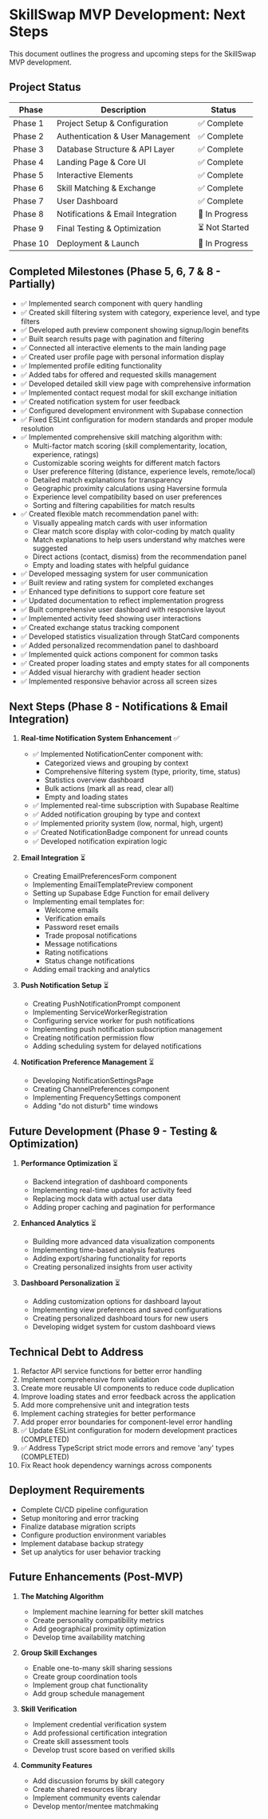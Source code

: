 # SkillSwap MVP Development: Next Steps

This document outlines the progress and upcoming steps for the SkillSwap MVP development.

## Project Status

| Phase | Description | Status | 
|-------|------------|--------|
| Phase 1 | Project Setup & Configuration | ✅ Complete |
| Phase 2 | Authentication & User Management | ✅ Complete |
| Phase 3 | Database Structure & API Layer | ✅ Complete |
| Phase 4 | Landing Page & Core UI | ✅ Complete |
| Phase 5 | Interactive Elements | ✅ Complete |
| Phase 6 | Skill Matching & Exchange | ✅ Complete |
| Phase 7 | User Dashboard | ✅ Complete |
| Phase 8 | Notifications & Email Integration | 🔄 In Progress |
| Phase 9 | Final Testing & Optimization | ⏳ Not Started |
| Phase 10 | Deployment & Launch | 🔄 In Progress |

## Completed Milestones (Phase 5, 6, 7 & 8 - Partially)

- ✅ Implemented search component with query handling
- ✅ Created skill filtering system with category, experience level, and type filters
- ✅ Developed auth preview component showing signup/login benefits
- ✅ Built search results page with pagination and filtering
- ✅ Connected all interactive elements to the main landing page
- ✅ Created user profile page with personal information display
- ✅ Implemented profile editing functionality
- ✅ Added tabs for offered and requested skills management
- ✅ Developed detailed skill view page with comprehensive information
- ✅ Implemented contact request modal for skill exchange initiation
- ✅ Created notification system for user feedback
- ✅ Configured development environment with Supabase connection
- ✅ Fixed ESLint configuration for modern standards and proper module resolution
- ✅ Implemented comprehensive skill matching algorithm with:
  - Multi-factor match scoring (skill complementarity, location, experience, ratings)
  - Customizable scoring weights for different match factors
  - User preference filtering (distance, experience levels, remote/local)
  - Detailed match explanations for transparency
  - Geographic proximity calculations using Haversine formula
  - Experience level compatibility based on user preferences
  - Sorting and filtering capabilities for match results
- ✅ Created flexible match recommendation panel with:
  - Visually appealing match cards with user information
  - Clear match score display with color-coding by match quality
  - Match explanations to help users understand why matches were suggested
  - Direct actions (contact, dismiss) from the recommendation panel
  - Empty and loading states with helpful guidance
- ✅ Developed messaging system for user communication
- ✅ Built review and rating system for completed exchanges
- ✅ Enhanced type definitions to support core feature set
- ✅ Updated documentation to reflect implementation progress
- ✅ Built comprehensive user dashboard with responsive layout
- ✅ Implemented activity feed showing user interactions
- ✅ Created exchange status tracking component
- ✅ Developed statistics visualization through StatCard components
- ✅ Added personalized recommendation panel to dashboard
- ✅ Implemented quick actions component for common tasks
- ✅ Created proper loading states and empty states for all components
- ✅ Added visual hierarchy with gradient header section
- ✅ Implemented responsive behavior across all screen sizes

## Next Steps (Phase 8 - Notifications & Email Integration)

1. **Real-time Notification System Enhancement** ✅
   - ✅ Implemented NotificationCenter component with:
     - Categorized views and grouping by context
     - Comprehensive filtering system (type, priority, time, status)
     - Statistics overview dashboard
     - Bulk actions (mark all as read, clear all)
     - Empty and loading states
   - ✅ Implemented real-time subscription with Supabase Realtime
   - ✅ Added notification grouping by type and context
   - ✅ Implemented priority system (low, normal, high, urgent)
   - ✅ Created NotificationBadge component for unread counts
   - ✅ Developed notification expiration logic

2. **Email Integration** ⏳
   - Creating EmailPreferencesForm component
   - Implementing EmailTemplatePreview component
   - Setting up Supabase Edge Function for email delivery
   - Implementing email templates for:
     - Welcome emails
     - Verification emails
     - Password reset emails
     - Trade proposal notifications
     - Message notifications
     - Rating notifications
     - Status change notifications
   - Adding email tracking and analytics

3. **Push Notification Setup** ⏳
   - Creating PushNotificationPrompt component
   - Implementing ServiceWorkerRegistration
   - Configuring service worker for push notifications
   - Implementing push notification subscription management
   - Creating notification permission flow
   - Adding scheduling system for delayed notifications

4. **Notification Preference Management** ⏳
   - Developing NotificationSettingsPage
   - Creating ChannelPreferences component
   - Implementing FrequencySettings component
   - Adding "do not disturb" time windows

## Future Development (Phase 9 - Testing & Optimization)

1. **Performance Optimization** ⏳
   - Backend integration of dashboard components
   - Implementing real-time updates for activity feed
   - Replacing mock data with actual user data
   - Adding proper caching and pagination for performance
   
2. **Enhanced Analytics** ⏳
   - Building more advanced data visualization components
   - Implementing time-based analysis features
   - Adding export/sharing functionality for reports
   - Creating personalized insights from user activity

3. **Dashboard Personalization** ⏳
   - Adding customization options for dashboard layout
   - Implementing view preferences and saved configurations
   - Creating personalized dashboard tours for new users
   - Developing widget system for custom dashboard views

## Technical Debt to Address

1. Refactor API service functions for better error handling
2. Implement comprehensive form validation
3. Create more reusable UI components to reduce code duplication
4. Improve loading states and error feedback across the application
5. Add more comprehensive unit and integration tests
6. Implement caching strategies for better performance
7. Add proper error boundaries for component-level error handling
8. ✅ Update ESLint configuration for modern development practices (COMPLETED)
9. ✅ Address TypeScript strict mode errors and remove 'any' types (COMPLETED)
10. Fix React hook dependency warnings across components

## Deployment Requirements

- Complete CI/CD pipeline configuration
- Setup monitoring and error tracking
- Finalize database migration scripts
- Configure production environment variables
- Implement database backup strategy
- Set up analytics for user behavior tracking

## Future Enhancements (Post-MVP)

1. **The Matching Algorithm**
   - Implement machine learning for better skill matches
   - Create personality compatibility metrics
   - Add geographical proximity optimization
   - Develop time availability matching

2. **Group Skill Exchanges**
   - Enable one-to-many skill sharing sessions
   - Create group coordination tools
   - Implement group chat functionality
   - Add group schedule management

3. **Skill Verification**
   - Implement credential verification system
   - Add professional certification integration
   - Create skill assessment tools
   - Develop trust score based on verified skills

4. **Community Features**
   - Add discussion forums by skill category
   - Create shared resources library
   - Implement community events calendar
   - Develop mentor/mentee matchmaking
